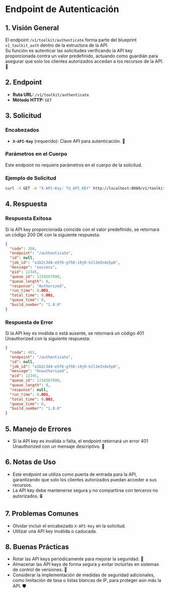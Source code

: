 # Endpoint de Autenticación

## 1. Visión General

El endpoint `/v1/toolkit/authenticate` forma parte del blueprint `v1_toolkit_auth` dentro de la estructura de la API.  
Su función es autenticar las solicitudes verificando la API key proporcionada contra un valor predefinido, actuando como guardián para asegurar que solo los clientes autorizados accedan a los recursos de la API. 🔐

## 2. Endpoint

- **Ruta URL:** `/v1/toolkit/authenticate`
- **Método HTTP:** `GET`

## 3. Solicitud

### Encabezados

- **`X-API-Key`** (requerido): Clave API para autenticación. 🔑

### Parámetros en el Cuerpo

Este endpoint no requiere parámetros en el cuerpo de la solicitud.

### Ejemplo de Solicitud

```bash
curl -X GET -H "X-API-Key: TU_API_KEY" http://localhost:8080/v1/toolkit/authenticate
```

## 4. Respuesta

### Respuesta Exitosa

Si la API key proporcionada coincide con el valor predefinido, se retornará un código 200 OK con la siguiente respuesta:

```json
{
  "code": 200,
  "endpoint": "/authenticate",
  "id": null,
  "job_id": "a1b2c3d4-e5f6-g7h8-i9j0-k1l2m3n4o5p6",
  "message": "success",
  "pid": 12345,
  "queue_id": 1234567890,
  "queue_length": 0,
  "response": "Authorized",
  "run_time": 0.001,
  "total_time": 0.001,
  "queue_time": 0,
  "build_number": "1.0.0"
}
```

### Respuesta de Error

Si la API key es inválida o está ausente, se retornará un código 401 Unauthorized con la siguiente respuesta:

```json
{
  "code": 401,
  "endpoint": "/authenticate",
  "id": null,
  "job_id": "a1b2c3d4-e5f6-g7h8-i9j0-k1l2m3n4o5p6",
  "message": "Unauthorized",
  "pid": 12345,
  "queue_id": 1234567890,
  "queue_length": 0,
  "response": null,
  "run_time": 0.001,
  "total_time": 0.001,
  "queue_time": 0,
  "build_number": "1.0.0"
}
```

## 5. Manejo de Errores

- Si la API key es inválida o falta, el endpoint retornará un error 401 Unauthorized con un mensaje descriptivo. 🚫

## 6. Notas de Uso

- Este endpoint se utiliza como puerta de entrada para la API, garantizando que solo los clientes autorizados puedan acceder a sus recursos.
- La API key debe mantenerse segura y no compartirse con terceros no autorizados. 🔒

## 7. Problemas Comunes

- Olvidar incluir el encabezado `X-API-Key` en la solicitud.
- Utilizar una API key inválida o caducada.

## 8. Buenas Prácticas

- Rotar las API keys periódicamente para mejorar la seguridad. 🔄
- Almacenar las API keys de forma segura y evitar incluirlas en sistemas de control de versiones. 📁
- Considerar la implementación de medidas de seguridad adicionales, como limitación de tasa o listas blancas de IP, para proteger aún más la API. 🛡️